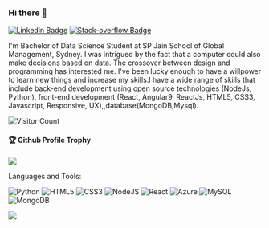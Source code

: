 ### Hi there 👋

[![Linkedin Badge](https://img.shields.io/badge/-Sooryajith-blue?style=flat-square&logo=Linkedin&logoColor=white&link=https://www.linkedin.com/in/sooryajithmy316/)](https://www.linkedin.com/in/sooryajithmy316/)
[![Stack-overflow Badge](https://img.shields.io/badge/StackOverflow-Sooryajith-yellow)](https://stackoverflow.com/users/19374462/sooryajith-m-y)

I'm
Bachelor of Data Science Student at SP Jain School of Global Management, Sydney.
I was intrigued by the fact that a computer could also make decisions based on data. The crossover between design and programming has  interested  me. I've been lucky enough to have a willpower to learn new things and increase my skills.I have a wide range of skills that include back-end development using open source technologies (NodeJs, Python),  front-end development (React, Angular9, ReactJs, HTML5, CSS3, Javascript, Responsive, UX),,database(MongoDB,Mysql).

![Visitor Count](https://profile-counter.glitch.me/Sooryajithmy/count.svg)

<div>
  <h4>🏆 Github Profile Trophy</h4>
  <a href="https://github.com/ryo-ma/github-profile-trophy">
    <img src="https://github-profile-trophy.vercel.app/?username=Sooryajithmy&column=7"/>
  </a>
</div>

Languages and Tools: 

<img alt="Python" src= "https://img.shields.io/badge/python-%2343853D.svg?style=flat-square&logo=python&logoColor=white"/> <img alt="HTML5" src="https://img.shields.io/badge/html5-%23E34F26.svg?style=flat-square&logo=html5&logoColor=white"/> <img alt="CSS3" src="https://img.shields.io/badge/css3-%231572B6.svg?style=flat-square&logo=css3&logoColor=white"/> <img alt="NodeJS" src="https://img.shields.io/badge/node.js-%2343853D.svg?style=flat-square&logo=node-dot-js&logoColor=white"/> <img alt="React" src="https://img.shields.io/badge/react-%2320232a.svg?style=flat-square&logo=react&logoColor=%2361DAFB"/> <img alt="Azure" src="https://img.shields.io/badge/azure-%230072C6.svg?style=flat-square&logo=azure-devops&logoColor=white"/> <img alt="MySQL" src="https://img.shields.io/badge/mysql-%2300f.svg?style=flat-square&logo=mysql&logoColor=white"/> <img alt="MongoDB" src ="https://img.shields.io/badge/MongoDB-%234ea94b.svg?style=flat-square&logo=mongodb&logoColor=white"/>

![](https://activity-graph.herokuapp.com/graph?username=Sooryajithmy&theme=react-dark&area=true)

<!--
**Sooryajithmy/Sooryajithmy** is a ✨ _special_ ✨ repository because its `README.md` (this file) appears on your GitHub profile.

Here are some ideas to get you started:

- 🔭 I’m currently working on ...
- 🌱 I’m currently learning ...
- 👯 I’m looking to collaborate on ...
- 🤔 I’m looking for help with ...
- 💬 Ask me about ...
- 📫 How to reach me: ...
- 😄 Pronouns: ...
- ⚡ Fun fact: ...
-->
